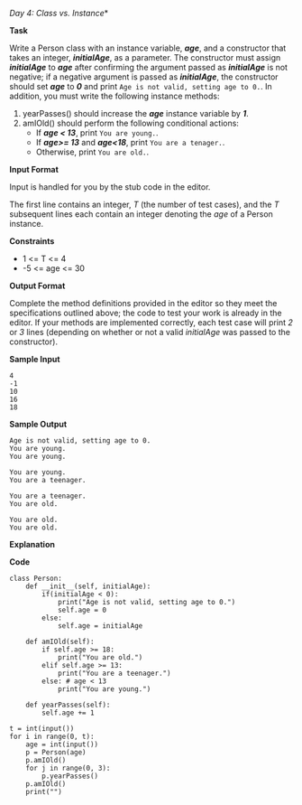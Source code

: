 *Day 4: Class vs. Instance**

**Task**

Write a Person class with an instance variable, ***age***, and a constructor that takes an integer, ***initialAge***, as a parameter. The constructor must assign ***initialAge*** to ***age*** after confirming the argument passed as ***initialAge*** is not negative; if a negative argument is passed as ***initialAge***, the constructor should set ***age*** to ***0*** and print `Age is not valid, setting age to 0.`. In addition, you must write the following instance methods:

1. yearPasses() should increase the ***age*** instance variable by ***1***.
2. amIOld() should perform the following conditional actions:
   - If ***age < 13***, print `You are young.`.
   - If ***age>= 13*** and ***age<18***, print `You are a tenager.`.
   - Otherwise, print `You are old.`.

**Input Format**

Input is handled for you by the stub code in the editor.

The first line contains an integer, *T* (the number of test cases), and the *T* subsequent lines each contain an integer denoting the *age* of a Person instance.

**Constraints**

- 1 <= T <= 4
- -5 <= age <= 30

**Output Format**

Complete the method definitions provided in the editor so they meet the specifications outlined above; the code to test your work is already in the editor. If your methods are implemented correctly, each test case 
will print *2* or *3*  lines (depending on whether or not a valid *initialAge* was passed to the constructor).

**Sample Input**

```
4
-1
10
16
18
```

**Sample Output**

```
Age is not valid, setting age to 0.
You are young.
You are young.

You are young.
You are a teenager.

You are a teenager.
You are old.

You are old.
You are old.
```

**Explanation**

**Code**

```
class Person:
    def __init__(self, initialAge):
        if(initialAge < 0):
            print("Age is not valid, setting age to 0.")
            self.age = 0
        else:
            self.age = initialAge
            
    def amIOld(self):
        if self.age >= 18:
            print("You are old.")
        elif self.age >= 13:
            print("You are a teenager.")
        else: # age < 13
            print("You are young.")
            
    def yearPasses(self):
        self.age += 1

t = int(input())
for i in range(0, t):
    age = int(input())         
    p = Person(age)  
    p.amIOld()
    for j in range(0, 3):
        p.yearPasses()       
    p.amIOld()
    print("")
```

